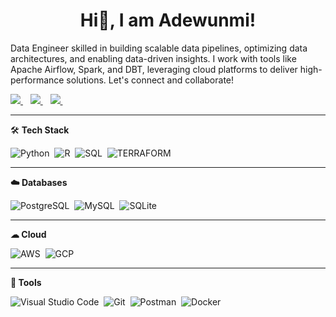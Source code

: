 <h1 align='center'>Hi👋, I am Adewunmi!</h1>
<p>Data Engineer skilled in building scalable data pipelines, optimizing data architectures, and enabling data-driven insights. I work with tools like Apache Airflow, Spark, and DBT, leveraging cloud platforms to deliver high-performance solutions. Let's connect and collaborate!</p>

<p>
<a href="mailto:adewunmioluwaseyi98@gmail.com">
  <img src="https://img.shields.io/badge/gmail-%23D14836.svg?&style=for-the-badge&logo=gmail&logoColor=white" />
</a>&nbsp;&nbsp;
<a href="https://twitter.com/Adewunmi1030">
  <img src="https://img.shields.io/badge/twitter-%231DA1F2.svg?&style=for-the-badge&logo=twitter&logoColor=white" />
</a>&nbsp;&nbsp;
<a href="https://www.linkedin.com/in/adewunmi-olaniyi/">
  <img src="https://img.shields.io/badge/linkedin-%230077B5.svg?&style=for-the-badge&logo=linkedin&logoColor=white" />
</a>&nbsp;&nbsp;
</p>

---

🛠 <b>Tech Stack</b>

![Python](https://img.shields.io/badge/Python-3670A0?style=for-the-badge&logo=python&logoColor=FFD43B)&nbsp;
![R](https://img.shields.io/badge/-R-323330?style=for-the-badge&logo=R)&nbsp;
![SQL](https://img.shields.io/badge/-SQL-05122A?style=for-the-badge&logo=sql&logoColor=white)&nbsp;
![TERRAFORM](https://img.shields.io/badge/-TERRAFORM-3670A0?style=for-the-badge&logo=TERRAFORM)&nbsp;

---
<b>☁️ Databases</b>

![PostgreSQL](https://img.shields.io/badge/postgresql-blue.svg?style=for-the-badge&logo=postgresql&logoColor=white)&nbsp;
![MySQL](https://img.shields.io/badge/mysql-00758F.svg?style=for-the-badge&logo=mysql&logoColor=F19011)&nbsp;
![SQLite](https://img.shields.io/badge/sqlite-%2307405e.svg?style=for-the-badge&logo=sqlite)&nbsp;

---
**☁ Cloud**

![AWS](https://img.shields.io/badge/AWS-323330?style=for-the-badge&logo=amazonwebservices&logoColor=FF9900)&nbsp;
![GCP](https://img.shields.io/badge/GCP-323330?style=for-the-badge&logo=googlecloud&logoColor=FF9900)&nbsp;

---
**🧰 Tools**

![Visual Studio Code](https://img.shields.io/badge/VS%20Code-05122A?style=for-the-badge&logo=visual-studio-code&logoColor=007ACC)&nbsp;
![Git](https://img.shields.io/badge/-Git-05122A?style=for-the-badge&logo=git)&nbsp;
![Postman](https://img.shields.io/badge/Postman-FF6C37?style=for-the-badge&logo=postman&logoColor=white)&nbsp;
![Docker](https://img.shields.io/badge/Docker-2496ED?style=for-the-badge&logo=docker&logoColor=white)&nbsp;
###

<!--
**protechanalysis/protechanalysis** is a ✨ _special_ ✨ repository because its `README.md` (this file) appears on your GitHub profile.

Here are some ideas to get you started:

- 🔭 I’m currently working on ...
- 🌱 I’m currently learning ...
- 👯 I’m looking to collaborate on ...
- 🤔 I’m looking for help with ...
- 💬 Ask me about ...
- 📫 How to reach me: ...
- 😄 Pronouns: ...
- ⚡ Fun fact: ...
-->

